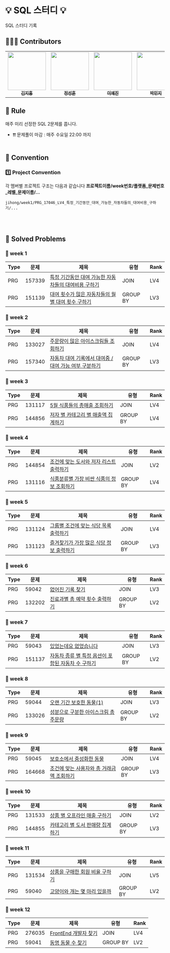 #  💡 SQL 스터디 💡

SQL 스터디 기록

## 🙋🏻‍♂️ Contributors
<table>
  <tr>
   <td align="center"><a href="https://github.com/kjh95044"><img src="https://avatars.githubusercontent.com/u/48514956?v=4" width="120px;" alt=""/><br /><sub><b>김지홍</b></sub></a><br /></td>
    <td align="center"><a href="https://github.com/JSH0905"><img src="https://avatars.githubusercontent.com/u/90747413?v=4" width="120px;" alt=""/><br /><sub><b>정성훈</b></sub></a><br /></td>
    <td align="center"><a href="https://github.com/yj9120"><img src="https://avatars.githubusercontent.com/u/113438709?v=4" width="120px;" alt=""/><br /><sub><b>이예진</b></sub></a><br /></td>
    <td align="center"><a href="https://github.com/emoving"><img src="https://avatars.githubusercontent.com/u/82428892?v=4" width="120px;" alt=""/><br /><sub><b>박민지</b></sub></a><br /></td>
    <td align="center"><a href="https://github.com/Seojitae"><img src="https://avatars.githubusercontent.com/u/134957710?v=4" width="120px;" alt=""/><br /><sub><b>서지태</b></sub></a><br /></td>

  </tr>
</table>

## 📌 Rule
매주 미리 선정한 SQL 2문제를 풉니다. 
* ❗❗ 문제풀이 마감 : 매주 수요일 22:00 까지
<br><br>

## 📌 Convention
###  1️⃣ Project Convention
각 멤버별 프로젝트 구조는 다음과 같습니다
**프로젝트이름/week번호/플랫폼_문제번호_레벨_문제이름/...**

    jihong/week1/PRG_17046_LV4_특정_기간동안_대여_가능한_자동차들의_대여비용_구하기/...

<br><br>

## 📌 Solved Problems
### 🚩 week 1
| Type | 문제 | 제목 | 유형 | Rank |
| -- |--| -- |--|--|
| PRG | 157339 | [특정 기간동안 대여 가능한 자동차들의 대여비용 구하기](https://school.programmers.co.kr/learn/courses/30/lessons/157339) | JOIN | LV4 |
| PRG | 151139 | [대여 횟수가 많은 자동차들의 월별 대여 횟수 구하기](https://school.programmers.co.kr/learn/courses/30/lessons/151139) | GROUP BY | LV3 |

### 🚩 week 2
| Type | 문제 | 제목 | 유형 | Rank |
| -- |--| -- |--|--|
| PRG | 133027 | [주문량이 많은 아이스크림들 조회하기](https://school.programmers.co.kr/learn/courses/30/lessons/133027) | JOIN | LV4 |
| PRG | 157340 | [자동차 대여 기록에서 대여중 / 대여 가능 여부 구분하기](https://school.programmers.co.kr/learn/courses/30/lessons/157340) | GROUP BY | LV3 |

### 🚩 week 3
| Type | 문제 | 제목 | 유형 | Rank |
| -- |--| -- |--|--|
| PRG | 131117 | [5월 식품들의 총매출 조회하기](https://school.programmers.co.kr/learn/courses/30/lessons/131117) | JOIN | LV4 |
| PRG | 144856 | [저자 별 카테고리 별 매출액 집계하기](https://school.programmers.co.kr/learn/courses/30/lessons/144856) | GROUP BY | LV4 |

### 🚩 week 4
| Type | 문제 | 제목 | 유형 | Rank |
| -- |--| -- |--|--|
| PRG | 144854 | [조건에 맞는 도서와 저자 리스트 출력하기](https://school.programmers.co.kr/learn/courses/30/lessons/144854) | JOIN | LV2 |
| PRG | 131116 | [식품분류별 가장 비싼 식품의 정보 조회하기](https://school.programmers.co.kr/learn/courses/30/lessons/131116) | GROUP BY | LV4 |

### 🚩 week 5
| Type | 문제 | 제목 | 유형 | Rank |
| -- |--| -- |--|--|
| PRG | 131124 | [그룹별 조건에 맞는 식당 목록 출력하기](https://school.programmers.co.kr/learn/courses/30/lessons/131124) | JOIN | LV4 |
| PRG | 131123 | [즐겨찾기가 가장 많은 식당 정보 출력하기](https://school.programmers.co.kr/learn/courses/30/lessons/131123) | GROUP BY | LV3 |

### 🚩 week 6
| Type | 문제 | 제목 | 유형 | Rank |
| -- |--| -- |--|--|
| PRG | 59042 | [없어진 기록 찾기](https://school.programmers.co.kr/learn/courses/30/lessons/59042) | JOIN | LV3 |
| PRG | 132202 | [진료과별 총 예약 횟수 출력하기](https://school.programmers.co.kr/learn/courses/30/lessons/132202) | GROUP BY | LV2 |

### 🚩 week 7
| Type | 문제 | 제목 | 유형 | Rank |
| -- |--| -- |--|--|
| PRG | 59043 | [있었는데요 없었습니다](https://school.programmers.co.kr/learn/courses/30/lessons/59043) | JOIN | LV3 |
| PRG | 151137 | [자동차 종류 별 특정 옵션이 포함된 자동차 수 구하기](https://school.programmers.co.kr/learn/courses/30/lessons/151137) | GROUP BY | LV2 |

### 🚩 week 8
| Type | 문제 | 제목 | 유형 | Rank |
| -- |--| -- |--|--|
| PRG | 59044 | [오랜 기간 보호한 동물(1)](https://school.programmers.co.kr/learn/courses/30/lessons/59044) | JOIN | LV3 |
| PRG | 133026 | [성분으로 구분한 아이스크림 총 주문량](https://school.programmers.co.kr/learn/courses/30/lessons/133026) | GROUP BY | LV2 |

### 🚩 week 9
| Type | 문제 | 제목 | 유형 | Rank |
| -- |--| -- |--|--|
| PRG | 59045 | [보호소에서 중성화한 동물](https://school.programmers.co.kr/learn/courses/30/lessons/59045) | JOIN | LV4 |
| PRG | 164668 | [조건에 맞는 사용자와 총 거래금액 조회하기](https://school.programmers.co.kr/learn/courses/30/lessons/164668) | GROUP BY | LV3 |

### 🚩 week 10
| Type | 문제 | 제목 | 유형 | Rank |
| -- |--| -- |--|--|
| PRG | 131533 | [상품 별 오프라인 매출 구하기](https://school.programmers.co.kr/learn/courses/30/lessons/131533) | JOIN | LV2 |
| PRG | 144855 | [카테고리 별 도서 판매량 집계하기](https://school.programmers.co.kr/learn/courses/30/lessons/144855) | GROUP BY | LV3 |

### 🚩 week 11
| Type | 문제 | 제목 | 유형 | Rank |
| -- |--| -- |--|--|
| PRG | 131534 | [상품을 구매한 회원 비율 구하기](https://school.programmers.co.kr/learn/courses/30/lessons/131534) | JOIN | LV5 |
| PRG | 59040 | [고양이와 개는 몇 마리 있을까](https://school.programmers.co.kr/learn/courses/30/lessons/59040) | GROUP BY | LV2 |

### 🚩 week 12
| Type | 문제 | 제목 | 유형 | Rank |
| -- |--| -- |--|--|
| PRG | 276035 | [FrontEnd 개발자 찾기](https://school.programmers.co.kr/learn/courses/30/lessons/276035) | JOIN | LV4 |
| PRG | 59041 | [동명 동물 수 찾기](https://school.programmers.co.kr/learn/courses/30/lessons/59041) | GROUP BY | LV2 |


